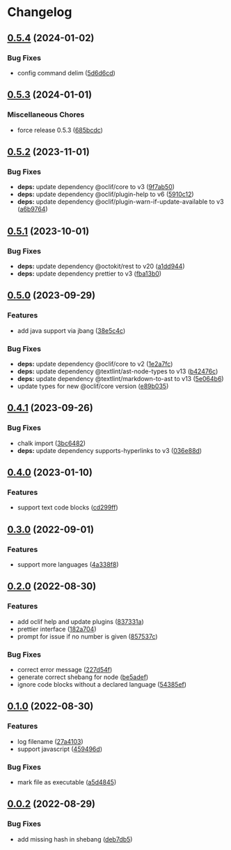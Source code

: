 # Changelog

## [0.5.4](https://github.com/Mause/repro/compare/v0.5.3...v0.5.4) (2024-01-02)


### Bug Fixes

* config command delim ([5d6d6cd](https://github.com/Mause/repro/commit/5d6d6cd4dac3103c9463ca9c99653b83b89b4274))

## [0.5.3](https://github.com/Mause/repro/compare/v0.5.2...v0.5.3) (2024-01-01)


### Miscellaneous Chores

* force release 0.5.3 ([685bcdc](https://github.com/Mause/repro/commit/685bcdcd8b9a4075506d82ea69a81adbcc552be0))

## [0.5.2](https://github.com/Mause/repro/compare/v0.5.1...v0.5.2) (2023-11-01)


### Bug Fixes

* **deps:** update dependency @oclif/core to v3 ([9f7ab50](https://github.com/Mause/repro/commit/9f7ab5040db328e7afa826c340a85e73b2a68a39))
* **deps:** update dependency @oclif/plugin-help to v6 ([5910c12](https://github.com/Mause/repro/commit/5910c12867ecf5394db8b3d2f08583ce28da1947))
* **deps:** update dependency @oclif/plugin-warn-if-update-available to v3 ([a6b9764](https://github.com/Mause/repro/commit/a6b9764f6c08839c6f36b9a2cde8c9d35ebe4f89))

## [0.5.1](https://github.com/Mause/repro/compare/v0.5.0...v0.5.1) (2023-10-01)


### Bug Fixes

* **deps:** update dependency @octokit/rest to v20 ([a1dd944](https://github.com/Mause/repro/commit/a1dd94480ad2a035622a9e329846ecd9ed983a76))
* **deps:** update dependency prettier to v3 ([fba13b0](https://github.com/Mause/repro/commit/fba13b085c273d5aa8066370f4db005297803e09))

## [0.5.0](https://github.com/Mause/repro/compare/v0.4.1...v0.5.0) (2023-09-29)


### Features

* add java support via jbang ([38e5c4c](https://github.com/Mause/repro/commit/38e5c4cd0f46523bf1cae0818ee5545a8a14207e))


### Bug Fixes

* **deps:** update dependency @oclif/core to v2 ([1e2a7fc](https://github.com/Mause/repro/commit/1e2a7fc0d56f34950382f338a443cfc98c592f26))
* **deps:** update dependency @textlint/ast-node-types to v13 ([b42476c](https://github.com/Mause/repro/commit/b42476c2ce3e7300634b1d093b97cbb05f39dae7))
* **deps:** update dependency @textlint/markdown-to-ast to v13 ([5e064b6](https://github.com/Mause/repro/commit/5e064b6bcf57df0b43c37d5e9408216eefc9b745))
* update types for new @oclif/core version ([e89b035](https://github.com/Mause/repro/commit/e89b03549e2b26bf3a3901945889c357117d69e2))

## [0.4.1](https://github.com/Mause/repro/compare/v0.4.0...v0.4.1) (2023-09-26)


### Bug Fixes

* chalk import ([3bc6482](https://github.com/Mause/repro/commit/3bc6482312475c538ab16675aabe14d8e80a08e8))
* **deps:** update dependency supports-hyperlinks to v3 ([036e88d](https://github.com/Mause/repro/commit/036e88d6aecebecf58cdd4ce565b52caad7630a8))

## [0.4.0](https://github.com/Mause/repro/compare/v0.3.0...v0.4.0) (2023-01-10)


### Features

* support text code blocks ([cd299ff](https://github.com/Mause/repro/commit/cd299ff2213baf1651384414fe001b79316abfd9))

## [0.3.0](https://github.com/Mause/repro/compare/v0.2.0...v0.3.0) (2022-09-01)


### Features

* support more languages ([4a338f8](https://github.com/Mause/repro/commit/4a338f8869ba6c0ecb05d4379df160594c56ae18))

## [0.2.0](https://github.com/Mause/repro/compare/v0.1.0...v0.2.0) (2022-08-30)


### Features

* add oclif help and update plugins ([837331a](https://github.com/Mause/repro/commit/837331ab61bbd97c41053095750838208c9f9359))
* prettier interface ([182a704](https://github.com/Mause/repro/commit/182a704e283a365875db145dc5a24bf636713867))
* prompt for issue if no number is given ([857537c](https://github.com/Mause/repro/commit/857537cf9d2c0d41674ae792ebfcd52ce8237ffb))


### Bug Fixes

* correct error message ([227d54f](https://github.com/Mause/repro/commit/227d54f3f5667957c2565a4bf13391120d28eb10))
* generate correct shebang for node ([be5adef](https://github.com/Mause/repro/commit/be5adef361ce95966dacc0ba241240ee35b7e2e4))
* ignore code blocks without a declared language ([54385ef](https://github.com/Mause/repro/commit/54385efde9f6ab883f55e1131fc435f33341eb50))

## [0.1.0](https://github.com/Mause/repro/compare/v0.0.2...v0.1.0) (2022-08-30)


### Features

* log filename ([27a4103](https://github.com/Mause/repro/commit/27a4103c57404bb60924bd6f329821568d749cbc))
* support javascript ([459496d](https://github.com/Mause/repro/commit/459496dca77f7e3b6b74a124eaeebb683b160f77))


### Bug Fixes

* mark file as executable ([a5d4845](https://github.com/Mause/repro/commit/a5d4845761a0f94fe2820d0980d0df817eb45c1e))

## [0.0.2](https://github.com/Mause/repro/compare/v0.0.1...v0.0.2) (2022-08-29)


### Bug Fixes

* add missing hash in shebang ([deb7db5](https://github.com/Mause/repro/commit/deb7db51d1a93ca6cecdc285fcf6596f6164dc27))
